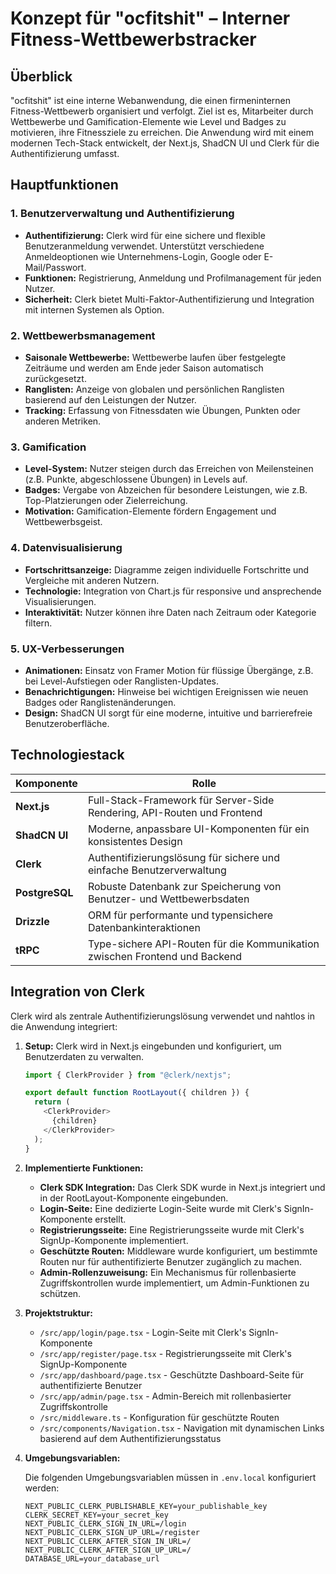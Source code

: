 # Konzept für "ocfitshit" – Interner Fitness-Wettbewerbstracker

## Überblick

"ocfitshit" ist eine interne Webanwendung, die einen firmeninternen Fitness-Wettbewerb organisiert und verfolgt. Ziel ist es, Mitarbeiter durch Wettbewerbe und Gamification-Elemente wie Level und Badges zu motivieren, ihre Fitnessziele zu erreichen. Die Anwendung wird mit einem modernen Tech-Stack entwickelt, der Next.js, ShadCN UI und Clerk für die Authentifizierung umfasst.

## Hauptfunktionen

### 1. Benutzerverwaltung und Authentifizierung

- **Authentifizierung:** Clerk wird für eine sichere und flexible Benutzeranmeldung verwendet. Unterstützt verschiedene Anmeldeoptionen wie Unternehmens-Login, Google oder E-Mail/Passwort.
- **Funktionen:** Registrierung, Anmeldung und Profilmanagement für jeden Nutzer.
- **Sicherheit:** Clerk bietet Multi-Faktor-Authentifizierung und Integration mit internen Systemen als Option.

### 2. Wettbewerbsmanagement

- **Saisonale Wettbewerbe:** Wettbewerbe laufen über festgelegte Zeiträume und werden am Ende jeder Saison automatisch zurückgesetzt.
- **Ranglisten:** Anzeige von globalen und persönlichen Ranglisten basierend auf den Leistungen der Nutzer.
- **Tracking:** Erfassung von Fitnessdaten wie Übungen, Punkten oder anderen Metriken.

### 3. Gamification

- **Level-System:** Nutzer steigen durch das Erreichen von Meilensteinen (z.B. Punkte, abgeschlossene Übungen) in Levels auf.
- **Badges:** Vergabe von Abzeichen für besondere Leistungen, wie z.B. Top-Platzierungen oder Zielerreichung.
- **Motivation:** Gamification-Elemente fördern Engagement und Wettbewerbsgeist.

### 4. Datenvisualisierung

- **Fortschrittsanzeige:** Diagramme zeigen individuelle Fortschritte und Vergleiche mit anderen Nutzern.
- **Technologie:** Integration von Chart.js für responsive und ansprechende Visualisierungen.
- **Interaktivität:** Nutzer können ihre Daten nach Zeitraum oder Kategorie filtern.

### 5. UX-Verbesserungen

- **Animationen:** Einsatz von Framer Motion für flüssige Übergänge, z.B. bei Level-Aufstiegen oder Ranglisten-Updates.
- **Benachrichtigungen:** Hinweise bei wichtigen Ereignissen wie neuen Badges oder Ranglistenänderungen.
- **Design:** ShadCN UI sorgt für eine moderne, intuitive und barrierefreie Benutzeroberfläche.

## Technologiestack

| **Komponente** | **Rolle**                                                                   |
| -------------- | --------------------------------------------------------------------------- |
| **Next.js**    | Full-Stack-Framework für Server-Side Rendering, API-Routen und Frontend     |
| **ShadCN UI**  | Moderne, anpassbare UI-Komponenten für ein konsistentes Design              |
| **Clerk**      | Authentifizierungslösung für sichere und einfache Benutzerverwaltung        |
| **PostgreSQL** | Robuste Datenbank zur Speicherung von Benutzer- und Wettbewerbsdaten        |
| **Drizzle**    | ORM für performante und typensichere Datenbankinteraktionen                 |
| **tRPC**       | Type-sichere API-Routen für die Kommunikation zwischen Frontend und Backend |

## Integration von Clerk

Clerk wird als zentrale Authentifizierungslösung verwendet und nahtlos in die Anwendung integriert:

1. **Setup:** Clerk wird in Next.js eingebunden und konfiguriert, um Benutzerdaten zu verwalten.

   ```typescript
   import { ClerkProvider } from "@clerk/nextjs";

   export default function RootLayout({ children }) {
     return (
       <ClerkProvider>
         {children}
       </ClerkProvider>
     );
   }
   ```

2. **Implementierte Funktionen:**

   - **Clerk SDK Integration:** Das Clerk SDK wurde in Next.js integriert und in der RootLayout-Komponente eingebunden.
   - **Login-Seite:** Eine dedizierte Login-Seite wurde mit Clerk's SignIn-Komponente erstellt.
   - **Registrierungsseite:** Eine Registrierungsseite wurde mit Clerk's SignUp-Komponente implementiert.
   - **Geschützte Routen:** Middleware wurde konfiguriert, um bestimmte Routen nur für authentifizierte Benutzer zugänglich zu machen.
   - **Admin-Rollenzuweisung:** Ein Mechanismus für rollenbasierte Zugriffskontrollen wurde implementiert, um Admin-Funktionen zu schützen.

3. **Projektstruktur:**

   - `/src/app/login/page.tsx` - Login-Seite mit Clerk's SignIn-Komponente
   - `/src/app/register/page.tsx` - Registrierungsseite mit Clerk's SignUp-Komponente
   - `/src/app/dashboard/page.tsx` - Geschützte Dashboard-Seite für authentifizierte Benutzer
   - `/src/app/admin/page.tsx` - Admin-Bereich mit rollenbasierter Zugriffskontrolle
   - `/src/middleware.ts` - Konfiguration für geschützte Routen
   - `/src/components/Navigation.tsx` - Navigation mit dynamischen Links basierend auf dem Authentifizierungsstatus

4. **Umgebungsvariablen:**

   Die folgenden Umgebungsvariablen müssen in `.env.local` konfiguriert werden:

   ```env
   NEXT_PUBLIC_CLERK_PUBLISHABLE_KEY=your_publishable_key
   CLERK_SECRET_KEY=your_secret_key
   NEXT_PUBLIC_CLERK_SIGN_IN_URL=/login
   NEXT_PUBLIC_CLERK_SIGN_UP_URL=/register
   NEXT_PUBLIC_CLERK_AFTER_SIGN_IN_URL=/
   NEXT_PUBLIC_CLERK_AFTER_SIGN_UP_URL=/
   DATABASE_URL=your_database_url
   ```
